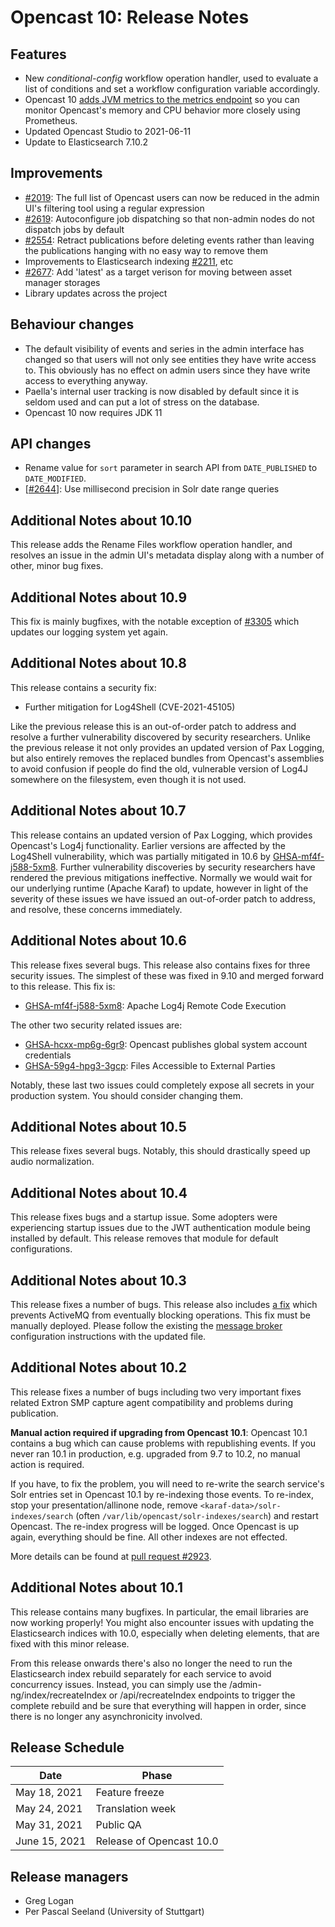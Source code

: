Opencast 10: Release Notes
=========================


Features
--------

- New *conditional-config* workflow operation handler, used to evaluate a list of conditions and set
  a workflow configuration variable accordingly.
- Opencast 10 [adds JVM metrics to the metrics endpoint](https://github.com/opencast/opencast/pull/2694)
  so you can monitor Opencast's memory and CPU behavior more closely using Prometheus.
- Updated Opencast Studio to 2021-06-11
- Update to Elasticsearch 7.10.2

Improvements
------------

- [#2019](https://github.com/opencast/opencast/pull/2019): The full list of Opencast users can now be reduced in the
  admin UI's filtering tool using a regular expression
- [#2619](https://github.com/opencast/opencast/pull/2619): Autoconfigure job dispatching so that non-admin nodes do not
  dispatch jobs by default
- [#2554](https://github.com/opencast/opencast/pull/2554): Retract publications before deleting events rather than
  leaving the publications hanging with no easy way to remove them
- Improvements to Elasticsearch indexing [#2211](https://github.com/opencast/opencast/pull/2211), etc
- [#2677](https://github.com/opencast/opencast/pull/2677): Add 'latest' as a target verison for moving between asset
  manager storages
- Library updates across the project

Behaviour changes
-----------------

- The default visibility of events and series in the admin interface has changed so that users will not only see
  entities they have write access to. This obviously has no effect on admin users since they have write access to
  everything anyway.
- Paella's internal user tracking is now disabled by default since it is seldom used and can put a lot of stress on the
  database.
- Opencast 10 now requires JDK 11

API changes
-----------

- Rename value for `sort` parameter in search API from `DATE_PUBLISHED` to `DATE_MODIFIED`.
- [[#2644](https://github.com/opencast/opencast/pull/2644)]: Use millisecond precision in Solr date range queries


Additional Notes about 10.10
----------------------------

This release adds the Rename Files workflow operation handler, and resolves an issue in the admin UI's metadata display
along with a number of other, minor bug fixes.

Additional Notes about 10.9
---------------------------

This fix is mainly bugfixes, with the notable exception of [#3305](https://github.com/opencast/opencast/pull/3305) which
updates our logging system yet again.

Additional Notes about 10.8
---------------------------

This release contains a security fix:

- Further mitigation for Log4Shell (CVE-2021-45105)

Like the previous release this is an out-of-order patch to address and resolve a further vulnerability discovered
by security researchers. Unlike the previous release it not only provides an updated version of Pax Logging, but
also entirely removes the replaced bundles from Opencast's assemblies to avoid confusion if people do find the old,
vulnerable version of Log4J somewhere on the filesystem, even though it is not used.

Additional Notes about 10.7
---------------------------

This release contains an updated version of Pax Logging, which provides Opencast's Log4j functionality.  Earlier
versions are affected by the Log4Shell vulnerability, which was partially mitigated in 10.6 by
[GHSA-mf4f-j588-5xm8](https://github.com/opencast/opencast/security/advisories/GHSA-mf4f-j588-5xm8).  Further
vulnerability discoveries by security researchers have rendered the previous mitigations ineffective.  Normally
we would wait for our underlying runtime (Apache Karaf) to update, however in light of the severity of these issues
we have issued an out-of-order patch to address, and resolve, these concerns immediately.

Additional Notes about 10.6
---------------------------

This release fixes several bugs.  This release also contains fixes for three security issues.  The simplest of these
was fixed in 9.10 and merged forward to this release.  This fix is:

- [GHSA-mf4f-j588-5xm8](https://github.com/opencast/opencast/security/advisories/GHSA-mf4f-j588-5xm8):
  Apache Log4j Remote Code Execution

The other two security related issues are:

- [GHSA-hcxx-mp6g-6gr9](https://github.com/opencast/opencast/security/advisories/GHSA-hcxx-mp6g-6gr9):
  Opencast publishes global system account credentials
- [GHSA-59g4-hpg3-3gcp](https://github.com/opencast/opencast/security/advisories/GHSA-59g4-hpg3-3gcp):
  Files Accessible to External Parties

Notably, these last two issues could completely expose all secrets in your production system.  You should consider
changing them.

Additional Notes about 10.5
---------------------------

This release fixes several bugs.  Notably, this should drastically speed up audio normalization.

Additional Notes about 10.4
---------------------------

This release fixes bugs and a startup issue.  Some adopters were experiencing startup issues due to the JWT
authentication module being installed by default.  This release removes that module for default configurations.

Additional Notes about 10.3
---------------------------

This release fixes a number of bugs.  This release also includes [a fix](https://github.com/opencast/opencast/pull/2964)
which prevents ActiveMQ from eventually blocking operations.  This fix must be manually deployed.  Please follow the
existing the [message broker](configuration/message-broker.md) configuration instructions with the updated file.

Additional Notes about 10.2
---------------------------

This release fixes a number of bugs including two very important fixes related Extron SMP capture agent compatibility
and problems during publication.

__Manual action required if upgrading from Opencast 10.1__:
Opencast 10.1 contains a bug which can cause problems with republishing events.
If you never ran 10.1 in production, e.g. upgraded from 9.7 to 10.2, no manual action is required.

If you have, to fix the problem, you will need to re-write the search service's Solr entries set in Opencast 10.1
by re-indexing those events. To re-index, stop your presentation/allinone node,
remove `<karaf-data>/solr-indexes/search` (often `/var/lib/opencast/solr-indexes/search`)
and restart Opencast. The re-index progress will be logged. Once Opencast is up again, everything should be fine.
All other indexes are not effected.

More details can be found at [pull request #2923](https://github.com/opencast/opencast/pull/2923).

Additional Notes about 10.1
---------------------------

This release contains many bugfixes.  In particular, the email libraries are now working properly! You might also
encounter issues with updating the Elasticsearch indices with 10.0, especially when deleting elements, that are fixed
with this minor release.

From this release onwards there's also no longer the need to run the Elasticsearch index rebuild separately for each
service to avoid concurrency issues. Instead, you can simply use the /admin-ng/index/recreateIndex or /api/recreateIndex
endpoints to trigger the complete rebuild and be sure that everything will happen in order, since there is no longer any
asynchronicity involved.


Release Schedule
----------------

| Date                        | Phase                    |
|-----------------------------|--------------------------|
| May 18, 2021                | Feature freeze           |
| May 24, 2021                | Translation week         |
| May 31, 2021                | Public QA                |
| June 15, 2021               | Release of Opencast 10.0 |



Release managers
----------------

- Greg Logan
- Per Pascal Seeland (University of Stuttgart)
